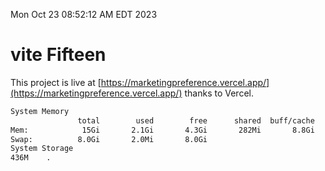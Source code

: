 Mon Oct 23 08:52:12 AM EDT 2023

# vite Fifteen


This project is live at [https://marketingpreference.vercel.app/](https://marketingpreference.vercel.app/) thanks to Vercel.

```bash
System Memory
               total        used        free      shared  buff/cache   available
Mem:            15Gi       2.1Gi       4.3Gi       282Mi       8.8Gi        12Gi
Swap:          8.0Gi       2.0Mi       8.0Gi
System Storage
436M	.
```
